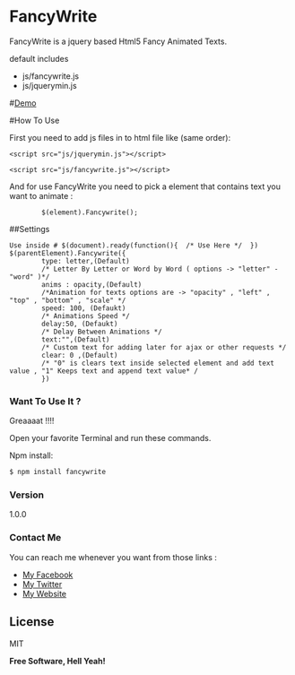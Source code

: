 # FancyWrite

FancyWrite is a jquery based Html5 Fancy Animated Texts.

default includes
  - js/fancywrite.js
  - js/jquerymin.js

#[Demo](http://www.u-code.net/Fancywrite)


#How To Use

First you need to add js files in to html file like (same order):

	<script src="js/jquerymin.js"></script>

	<script src="js/fancywrite.js"></script> 

And for use  FancyWrite you need to pick a element that contains text you want to animate : 

            $(element).Fancywrite();
##Settings

    Use inside # $(document).ready(function(){  /* Use Here */  })
    $(parentElement).Fancywrite({
			type: letter,(Default) 
			/* Letter By Letter or Word by Word ( options -> "letter" - "word" )*/
			anims : opacity,(Default)
			/*Animation for texts options are -> "opacity" , "left" , "top" , "bottom" , "scale" */ 
			speed: 100, (Defaukt)
			/* Animations Speed */
			delay:50, (Defaukt)
			/* Delay Between Animations */
			text:"",(Default)
			/* Custom text for adding later for ajax or other requests */
			clear: 0 ,(Default)
			/* "0" is clears text inside selected element and add text value , "1" Keeps text and append text value* /
			})

### Want To Use It ? 
Greaaaat !!!!

Open your favorite Terminal and run these commands.

Npm install:
```sh
$ npm install fancywrite
```


### Version
1.0.0


### Contact Me

You can reach me whenever you want from those links :

* [My Facebook](https://www.facebook.com/spIash07)
* [My Twitter](https://twitter.com/uur_oruc)
* [My Website](https://www.u-code.net)


License
----

MIT


**Free Software, Hell Yeah!**

